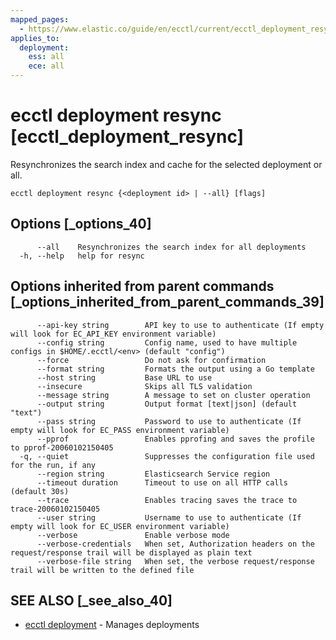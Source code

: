 ```yaml
---
mapped_pages:
  - https://www.elastic.co/guide/en/ecctl/current/ecctl_deployment_resync.html
applies_to:
  deployment:
    ess: all
    ece: all
---
```


# ecctl deployment resync [ecctl_deployment_resync]

Resynchronizes the search index and cache for the selected deployment or all.

```
ecctl deployment resync {<deployment id> | --all} [flags]
```


## Options [_options_40]

```
      --all    Resynchronizes the search index for all deployments
  -h, --help   help for resync
```


## Options inherited from parent commands [_options_inherited_from_parent_commands_39]

```
      --api-key string        API key to use to authenticate (If empty will look for EC_API_KEY environment variable)
      --config string         Config name, used to have multiple configs in $HOME/.ecctl/<env> (default "config")
      --force                 Do not ask for confirmation
      --format string         Formats the output using a Go template
      --host string           Base URL to use
      --insecure              Skips all TLS validation
      --message string        A message to set on cluster operation
      --output string         Output format [text|json] (default "text")
      --pass string           Password to use to authenticate (If empty will look for EC_PASS environment variable)
      --pprof                 Enables pprofing and saves the profile to pprof-20060102150405
  -q, --quiet                 Suppresses the configuration file used for the run, if any
      --region string         Elasticsearch Service region
      --timeout duration      Timeout to use on all HTTP calls (default 30s)
      --trace                 Enables tracing saves the trace to trace-20060102150405
      --user string           Username to use to authenticate (If empty will look for EC_USER environment variable)
      --verbose               Enable verbose mode
      --verbose-credentials   When set, Authorization headers on the request/response trail will be displayed as plain text
      --verbose-file string   When set, the verbose request/response trail will be written to the defined file
```


## SEE ALSO [_see_also_40]

* [ecctl deployment](/reference/ecctl_deployment.md)	 - Manages deployments

